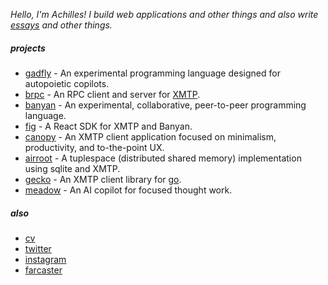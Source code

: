 _Hello, I'm Achilles! I build web applications and other things and also write [essays](https://killthebuddha.pub) and other things._

##### projects

- [gadfly](https://github.com/killthebuddh4/gadfly) - An experimental programming language designed for autopoietic copilots.
- [brpc](https://github.com/banyan-cpu/banyan/packages/brpc) - An RPC client and server for [XMTP](https://xmtp.org).
- [banyan](https://github.com/banyan-cpu/banyan/apps/banyan) - An experimental, collaborative, peer-to-peer programming language.
- [fig](https://github.com/banyan-cpu/packages/fig) - A React SDK for XMTP and Banyan.
- [canopy](https://github.com/banyan-cpu/apps/canopy) - An XMTP client application focused on minimalism, productivity, and to-the-point UX.
- [airroot](https://github.com/banyan-cpu/banyan/apps/fig) - A tuplespace (distributed shared memory) implementation using sqlite and XMTP.
- [gecko](https://github.com/killthebuddh4/gecko) - An XMTP client library for [go](https://go.dev).
- [meadow](https://github.com/meadow-sh/meadow) - An AI copilot for focused thought work.

##### also

- [cv](https://read.cv/achilles)
- [twitter](https://twitter.com/killthebuddha_)
- [instagram](https://instagram.com/killthebuddh4)
- [farcaster](https://warpcast.com/ktb)

